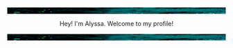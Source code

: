 <p><img align="center" src="https://github.com/Alyssa-Gomes/Alyssa-Gomes/blob/main/teal.gif" width="1000" height="15" /></p>
<p align="center">
  Hey! I'm Alyssa. Welcome to my profile!
</p>
<p><img align="center" src="https://github.com/Alyssa-Gomes/Alyssa-Gomes/blob/main/teal.gif" width="1000" height="15" /></p>

<p><img align="center" src="https://github.com/Alyssa-Gomes/Alyssa-Gomes/blob/main/github%20banner.gif" width="1000" height="15" /></p>

<!--
### Hey! I'm Alyssa.
**Alyssa-Gomes/Alyssa-Gomes** is a ✨ _special_ ✨ repository because its `README.md` (this file) appears on your GitHub profile.

Here are some ideas to get you started:

- 🔭 I’m currently working on ...
- 🌱 I’m currently learning ...
- 👯 I’m looking to collaborate on ...
- 🤔 I’m looking for help with ...
- 💬 Ask me about ...
- 📫 How to reach me: ...
- 😄 Pronouns: ...
- ⚡ Fun fact: ...
-->

<!--
<style>
  *{margin: 0; padding: 0;
  body{ font-size: 10px;}
  .banner{position: relative; width: 90%; margin: 0 auto;}
  .banner img{width: 100%;}
  .heading{color: white; position: absolute; top: 50%, width: 100%; text-align: center; font-size: 3rem;}
</style>

<div class="container">
  <div class="row">
    <div class="banner">
      <img src="https://github.com/Alyssa-Gomes/Alyssa-Gomes/blob/main/teal.gif">
      <h2 class="heading">Hey! I'm Alyssa.</h2>
    </div>
  </div>
</div>
-->

